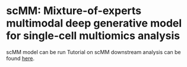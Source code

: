 # scMM: Mixture-of-experts multimodal deep generative model for single-cell multiomics analysis

scMM model can be run 
Tutorial on scMM downstream analysis can be found [here](file:///Users/kodaiminoura/proj/multimodal/public/tutorial.html).
